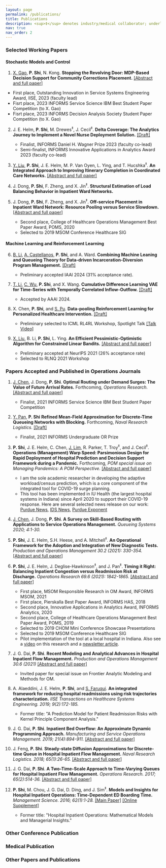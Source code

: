 ```yaml
---
layout: page
permalink: /publications/
title: Publications
description: <sup>‡</sup> denotes industry/medical collaborator; underline denotes student
nav: true
nav_order: 2
---
```

<!-- _pages/publications.md -->

### Selected Working Papers
#### Stochastic Models and Control
1. <ins>X. Gao</ins>, **P. Shi**, N. Kong.
**Stopping the Revolving Door: MDP-Based Decision Support for Community Corrections Placement.** [[Abstract and full paper]](https://papers.ssrn.com/sol3/papers.cfm?abstract_id=4672337)
  - First place, Outstanding Innovation in Service Systems Engineering Award, IISE, 2023 (faculty lead)
  - Fisrt place, 2023 INFORMS Service Science IBM Best Student Paper Competition (to X. Gao)
  - Fisrt place, 2023 INFORMS Decision Analysis Society Student Paper Competition (to X. Gao)

2. J. E. Helm, **P. Shi**, M. Drewes<sup>‡</sup>, J. Cecil<sup>‡</sup>.
**Delta Coverage: The Analytics Journey to Implement a Novel Nurse Deployment Solution.** [[Draft]](https://web.ics.purdue.edu/~shi178/Delta_Coverage_forShare.pdf)
   - Finalist, INFORMS Daniel H. Wagner Prize 2023 (faculty co-lead)
   - Semi-finalist, INFORMS Innovative Applications in Analytics Award 2023 (faculty co-lead)

3. <ins>Y. Liu</ins>, **P. Shi**, J. E. Helm, M. P. Van Oyen, L. Ying, and T. Hucshka<sup>‡</sup>.
**An Integrated Approach to Improving Itinerary Completion in Coordinated Care Networks.** [[Abstract and full paper]](https://papers.ssrn.com/sol3/papers.cfm?abstract_id=3667095)

4. J. Dong, **P. Shi**, F. Zheng, and X. Jin<sup>‡</sup>.
**Structural Estimation of Load Balancing Behavior in Inpatient Ward Networks.**

5. J. Dong, **P. Shi**, F. Zheng, and X. Jin<sup>‡</sup>.
**Off-service Placement in Inpatient Ward Network: Resource Pooling versus Service Slowdown.** [[Abstract and full paper]](https://papers.ssrn.com/sol3/papers.cfm?abstract_id=3306853)
   - Second place, College of Healthcare Operations Management Best Paper Award, POMS, 2020 
   - Selected to 2019 MSOM Conference Healthcare SIG

#### Machine Learning and Reinforcement Learning
6. <ins>B. Li</ins>, <ins>A. Castellanos</ins>, **P. Shi**, and A. Ward.
**Combining Machine Leaning and Queueing Theory for Data-driven Incarceration-Diversion Program Management.** [[Draft]](https://web.ics.purdue.edu/~shi178/IAAI_24_forShare.pdf)
   - Preliminary accepted IAAI 2024 (31% acceptance rate).

7. <ins>T. Li</ins>, <ins>C. Wu</ins>, **P. Shi**, and X. Wang.
**Cumulative Difference Learning VAE for Time-Series with Temporally Correlated Inflow-Outflow.** [[Draft]](https://web.ics.purdue.edu/~shi178/VAE_share.pdf)
   - Accepted by AAAI 2024.

8. X. Chen, **P. Shi**, and <ins>S. Pu</ins>.
**Data-pooling Reinforcement Learning for Personalized Healthcare Intervention.** [[Draft]](https://web.ics.purdue.edu/~shi178/pooling_RL_draft.pdf)
   - Preliminary selected to ICML RL4RL Workshop, Spotlight Talk [[Talk Video]](https://web.ics.purdue.edu/~shi178/FA01_Shi.mp4)
   
9. <ins>X. Liu</ins>, B. Li, **P. Shi**, L. Ying.
**An Efficient Pessimistic-Optimistic Algorithm for Constrained Linear Bandits.** [[Abstract and full paper]](https://arxiv.org/abs/2102.05295)
   - Preliminary accepted at NeurIPS 2021 (26% acceptance rate)
   - Selected to RLNQ 2021 Workshop

### Papers Accepted and Published in Operations Journals
1. <ins>J. Chen</ins>, J. Dong, **P. Shi**.
**Optimal Routing under Demand Surges: The Value of Future Arrival Rates.**
Forthcoming, *Operations Research.* [[Abstract and full paper]](https://papers.ssrn.com/sol3/papers.cfm?abstract_id=3980227)
   - Finalist, 2021 INFORMS Service Science IBM Best Student Paper Competition

2. <ins>Y. Pan</ins>, **P. Shi**
**Refined Mean-Field Approximation for Discrete-Time Queueing Networks with Blocking.**
Forthcoming, _Naval Research Logistics_. [[Draft]](https://web.ics.purdue.edu/~shi178/Refined_Mean_Field_Approx_submit.pdf)
   - Finalist, 2021 INFORMS Undergraduate OR Prize

3. **P. Shi**, J. E. Helm, C. Chen, <ins>J. Lim</ins>, R. Parker, T. Troy<sup>‡</sup>, and J. Cecil<sup>‡</sup>.
**Operations (Management) Warp Speed: Parsimonious Design for Rapid Deployment of Hospital Prediction and Decision Support Framework during a Pandemic.**
Forthcoming, *POM special issue on Managing Pandemics: A POM Perspective.* [[Abstract and full paper]](https://papers.ssrn.com/sol3/papers.cfm?abstract_id=3815418)
   - I am the sole academic researcher in developing the adaptive workload/census prediction, which is a core component of the integrated tool for COVID-19 surge planning. 
   - This tool has been implemented in IU Health (the largest hospital systems in Indiana) since April 2020 to support their COVID-19 response. Here are several selected news release on our work: [Purdue News](https://www.purdue.edu/newsroom/releases/2020/Q2/krannert-and-kelley-business-schools-collaborating-to-help-iu-health-manage-surge-of-covid-19-patients.html), [IDS News](https://www.idsnews.com/article/2020/04/kelley-krannert-partner-to-predict-hospital-ventilator-demand-surges), [Purdue Exponent](https://www.purdueexponent.org/city_state/article_323518b4-aa94-11ea-af87-336709c43d50.html)

4. <ins>J. Chen</ins>, J. Dong, **P. Shi**.
**A Survey on Skill-Based Routing with Applications to Service Operations Management.**
*Queueing Systems 2020; 4:1-30.*

5. **P. Shi**, J. E. Helm, S.H. Heese, and A. Mitchell<sup>‡</sup>.
**An Operational Framework for the Adoption and Integration of New Diagnostic Tests.**
*Production and Operations Management 30.2 (2021): 330-354.* [[Abstract and full paper]](https://papers.ssrn.com/sol3/papers.cfm?abstract_id=3430980)

6. **P. Shi**, J. E. Helm, J. Deglise-Hawkinson<sup>‡</sup>, and J. Pan<sup>‡</sup>.
**Timing it Right: Balancing Inpatient Congestion versus Readmission Risk at Discharge.**
*Operations Research 69.6 (2021): 1842-1865.* [[Abstract and full paper]](https://papers.ssrn.com/sol3/papers.cfm?abstract_id=3202975)
   - First place, MSOM Responsible Research in OM Award, INFORMS MSOM, 2021 
   - First place, Pierskalla Best Paper Award, INFORMS HAS, 2018 
   - Second place, Innovative Applications in Analytics Award, INFORMS Analytics, 2020 
   - Second place, College of Healthcare Operations Management Best Paper Award, POMS, 2019 
   - Selected to 2019 CHOM Mini Conference Showcase Presentations 
   - Selected to 2019 MSOM Conference Healthcare SIG 
   - Pilot implementation of the tool at a local hospital in Indiana. Also see a [video](https://www.youtube.com/watch?v=TNMJr57cBR0) on this research and a [newsletter article](https://web.ics.purdue.edu/~shi178/MGMT%20article_PShi.pdf).

7. J. G. Dai, **P. Shi**.
**Recent Modeling and Analytical Advances in Hospital Inpatient Flow Management.**
*Production and Operations Management 30.6 (2021)* [[Abstract and full paper]](https://papers.ssrn.com/sol3/papers.cfm?abstract_id=3310853)
   - Invited paper for special issue on Frontier Analytic Modeling and Methods for OM.

8. A. Alaeddini, J. E. Helm, **P. Shi**, and <ins>S. Faruqui</ins>.
**An integrated framework for reducing hospital readmissions using risk trajectories characterization.**
*IISE Transactions on Healthcare Systems Engineering. 2019; 9(2):172-185.*
   - Former title: "A Prediction Model for Patient Readmission Risks with Kernel Principle Component Analysis."

9. J. G. Dai, **P. Shi**.
**Inpatient Bed Overflow: An Approximate Dynamic Programming Approach.**
*Manufacturing and Service Operations Management. 2019; 21(4):894-911.* [[Abstract and full paper]](https://papers.ssrn.com/sol3/papers.cfm?abstract_id=2924208)

10. J. Feng, **P. Shi**.
**Steady-state Diffusion Approximations for Discrete-time Queue in Hospital Inpatient Flow Management.**
*Naval Research Logistics. 2018; 65(1):26-65.* [[Abstract and full paper]](https://arxiv.org/abs/1612.00790)

11. J. G. Dai, **P. Shi**.
**A Two-Time-Scale Approach to Time-Varying Queues for Hospital Inpatient Flow Management.**
*Operations Research. 2017; 65(2):514-36.* [[Abstract and full paper]](https://papers.ssrn.com/sol3/papers.cfm?abstract_id=2489533)

12. **P. Shi**, M. Chou, J. G. Dai, D. Ding, and J. Sim<sup>‡</sup>.
**Models and Insights for Hospital Inpatient Operations: Time-Dependent ED Boarding Time.**
*Management Science. 2016; 62(1):1-28.* [[Main Paper]](https://web.ics.purdue.edu/~shi178/NUH12252013-final-namedCopy.pdf) [[Online Supplement]](https://web.ics.purdue.edu/~shi178/newAppendix12252013-named-copy.pdf)
    - Former title: "Hospital Inpatient Operations: Mathematical Models and Managerial Insights."

### Other Conference Publication


### Medical Publication



### Other Papers and Publications

